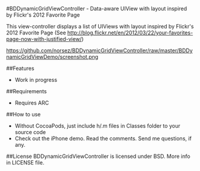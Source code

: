 #BDDynamicGridViewController - Data-aware UIView with layout inspired by Flickr's 2012 Favorite Page

This view-controller displays a list of UIViews with layout inspired by Flickr's 2012 Favorite Page (See http://blog.flickr.net/en/2012/03/22/your-favorites-page-now-with-justified-view/)

https://github.com/norsez/BDDynamicGridViewController/raw/master/BDDynamicGridViewDemo/screenshot.png

##Features
- Work in progress

##Requirements
- Requires ARC


##How to use
- Without CocoaPods, just include h/.m files in Classes folder to your source code
- Check out the iPhone demo. Read the comments. Send me questions, if any.


##License
BDDynamicGridViewController is licensed under BSD. More info in LICENSE file.